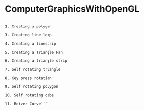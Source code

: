 # ComputerGraphicsWithOpenGL

```1. Code to draw a triangle

2. Creating a polygon

3. Creating line loop

4. Creating a linestrip

5. Creating a Triangle Fan

6. Creating a triangle strip

7. Self rotating triangle

8. Key press rotation

9. Self rotating polygon

10. Self rotating cube

11. Beizer Curve```
